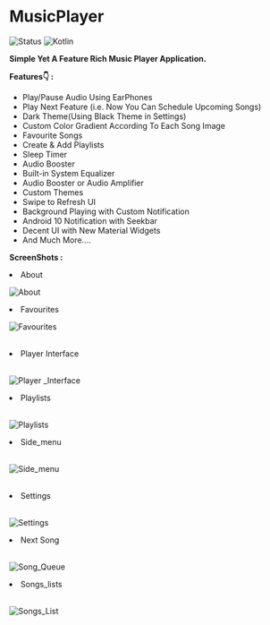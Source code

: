 # MusicPlayer
![Status](https://img.shields.io/badge/Status-Active-brightgreen)
![Kotlin](https://img.shields.io/badge/Kotlin-100%25-brightgreen)

<b>Simple Yet A Feature Rich Music Player Application.</b></br>


  
 <b>Features👇 : </b>
<ul>
<li>Play/Pause Audio Using EarPhones
<li>Play Next Feature (i.e. Now You Can Schedule Upcoming Songs)
<li>Dark Theme(Using Black Theme in Settings)
<li>Custom Color Gradient According To Each Song Image
<li>Favourite Songs
<li>Create & Add Playlists
<li>Sleep Timer
<li>Audio Booster
<li>Built-in System Equalizer
<li>Audio Booster or Audio Amplifier
<li>Custom Themes
<li>Swipe to Refresh UI
<li>Background Playing with Custom Notification
<li>Android 10 Notification with Seekbar
<li>Decent UI with New Material Widgets
<li>And Much More....
</ul>


  <b>ScreenShots : </b>
  <li> About</li>

  ![About](https://github.com/ayushasati/MUZIK/assets/98347325/3a4a04ad-dae6-4dbe-931e-277266a7c62a)

  <li> Favourites 
  <br>

![Favourites](https://github.com/ayushasati/MUZIK/assets/98347325/5170be99-955c-4c37-9fc2-0313c93fe258)

<br>
  <li> Player Interface </li>
  <br>
 
 ![Player _Interface](https://github.com/ayushasati/MUZIK/assets/98347325/7ba1c03b-f742-4c66-a626-57f39064d27c)


<li> Playlists </li>
<br>

![Playlists](https://github.com/ayushasati/MUZIK/assets/98347325/4222f0f9-46d3-459b-99a9-b61432d68996)



<li>Side_menu</li>
<br>

![Side_menu](https://github.com/ayushasati/MUZIK/assets/98347325/c32a5639-fca4-4476-8440-b6cc6d35f5de)

<br>
    <li> Settings </li>
<br>

 ![Settings](https://github.com/ayushasati/MUZIK/assets/98347325/bda068ff-dbe6-4946-a7b2-92203b5d07f3)
<br>

<li> Next Song</li>
  <br>
  
  ![Song_Queue](https://github.com/ayushasati/MUZIK/assets/98347325/c38183a0-2774-4339-97fb-1d0a2d2f29a9)

   <li>Songs_lists</li> 
    <br>
    
  ![Songs_List](https://github.com/ayushasati/MUZIK/assets/98347325/ebd7453b-f815-46c0-a2da-d0dd731376a4)
